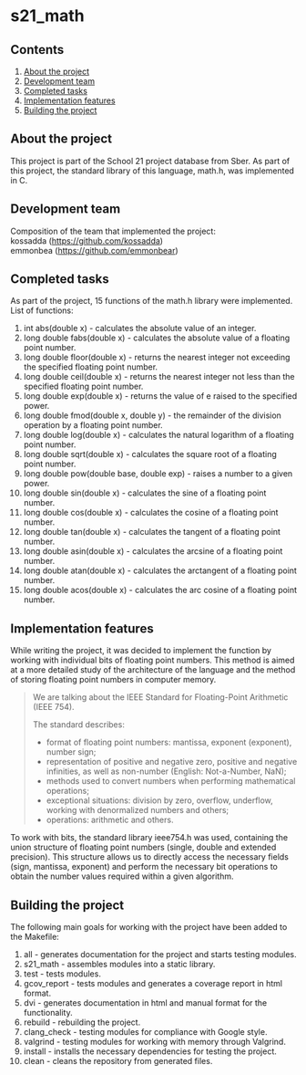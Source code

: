 # s21_math 

## Contents
1. [About the project](#about-the-project)
2. [Development team](#development-team)
3. [Completed tasks](#completed-tasks)
4. [Implementation features](#implementation-features)
5. [Building the project](#building-the-project)

## About the project

This project is part of the School 21 project database from Sber. As part of this project, the standard library of this language, math.h, was implemented in C.

## Development team

Composition of the team that implemented the project: <br>
kossadda (https://github.com/kossadda) <br>
emmonbea (https://github.com/emmonbear) <br>

## Completed tasks

As part of the project, 15 functions of the math.h library were implemented. List of functions:

1. int abs(double x) - calculates the absolute value of an integer.
2. long double fabs(double x) - calculates the absolute value of a floating point number.
3. long double floor(double x) - returns the nearest integer not exceeding the specified floating point number.
4. long double ceil(double x) - returns the nearest integer not less than the specified floating point number.
5. long double exp(double x) - returns the value of e raised to the specified power.
6. long double fmod(double x, double y) - the remainder of the division operation by a floating point number.
7. long double log(double x) - calculates the natural logarithm of a floating point number.
8. long double sqrt(double x) - calculates the square root of a floating point number.
9. long double pow(double base, double exp) - raises a number to a given power.
10. long double sin(double x) - calculates the sine of a floating point number.
11. long double cos(double x) - calculates the cosine of a floating point number.
12. long double tan(double x) - calculates the tangent of a floating point number.
13. long double asin(double x) - calculates the arcsine of a floating point number.
14. long double atan(double x) - calculates the arctangent of a floating point number.
15. long double acos(double x) - calculates the arc cosine of a floating point number.

## Implementation features

While writing the project, it was decided to implement the function by working with individual bits of floating point numbers. This method is aimed at a more detailed study of the architecture of the language and the method of storing floating point numbers in computer memory.

> We are talking about the IEEE Standard for Floating-Point Arithmetic (IEEE 754).
>
> The standard describes:
> - format of floating point numbers: mantissa, exponent (exponent), number sign;
> - representation of positive and negative zero, positive and negative infinities, as well as non-number (English: Not-a-Number, NaN);
> - methods used to convert numbers when performing mathematical operations;
> - exceptional situations: division by zero, overflow, underflow, working with denormalized numbers and others;
> - operations: arithmetic and others.

To work with bits, the standard library ieee754.h was used, containing the union structure of floating point numbers (single, double and extended precision). This structure allows us to directly access the necessary fields (sign, mantissa, exponent) and perform the necessary bit operations to obtain the number values required within a given algorithm.

## Building the project

The following main goals for working with the project have been added to the Makefile:

1. all - generates documentation for the project and starts testing modules.
2. s21_math - assembles modules into a static library.
3. test - tests modules.
4. gcov_report - tests modules and generates a coverage report in html format.
5. dvi - generates documentation in html and manual format for the functionality.
6. rebuild - rebuilding the project.
7. clang_check - testing modules for compliance with Google style.
8. valgrind - testing modules for working with memory through Valgrind.
9. install - installs the necessary dependencies for testing the project.
10. clean - cleans the repository from generated files.